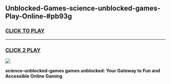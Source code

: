 
## Unblocked-Games-science-unblocked-games-Play-Online-#pb93g
<h3>
<a href="https://premium.freeplayer.one?title=science-unblocked-games&ref=27F">CLICK TO PLAY</a></h3>
<hr>

<h3>
<a href="https://premium.freeplayer.one?title=science-unblocked-games&ref=27F">CLICK 2 PLAY</a>
  
</h3>

<a href="https://premium.freeplayer.one?title=science-unblocked-games&ref=27F"><img src="https://clearcache.store/games.png"></a>


**science-unblocked-games games unblocked: Your Gateway to Fun and Accessible Online Gaming**
